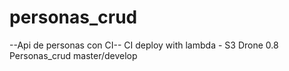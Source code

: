 # personas_crud

--Api de personas con CI--
CI deploy with lambda - S3
Drone 0.8 
Personas_crud master/develop


